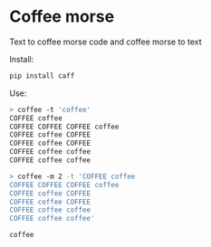 # Coffee morse

Text to coffee morse code and coffee morse to text

Install:
```bash
pip install caff
```

Use: 
```bash
> coffee -t 'coffee'
COFFEE coffee
COFFEE COFFEE COFFEE coffee
COFFEE coffee COFFEE
COFFEE coffee COFFEE
COFFEE coffee coffee
COFFEE coffee coffee

> coffee -m 2 -t 'COFFEE coffee
COFFEE COFFEE COFFEE coffee
COFFEE coffee COFFEE
COFFEE coffee COFFEE
COFFEE coffee coffee
COFFEE coffee coffee'

coffee
```
